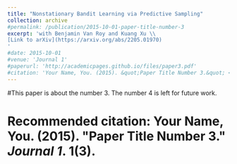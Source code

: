 ```yaml
---
title: "Nonstationary Bandit Learning via Predictive Sampling"
collection: archive
#permalink: /publication/2015-10-01-paper-title-number-3
excerpt: 'with Benjamin Van Roy and Kuang Xu \\
[Link to arXiv](https://arxiv.org/abs/2205.01970)
'
#date: 2015-10-01
#venue: 'Journal 1'
#paperurl: 'http://academicpages.github.io/files/paper3.pdf'
#citation: 'Your Name, You. (2015). &quot;Paper Title Number 3.&quot; <i>Journal 1</i>. 1(3).'
---
```

#This paper is about the number 3. The number 4 is left for future work.


# Recommended citation: Your Name, You. (2015). "Paper Title Number 3." <i>Journal 1</i>. 1(3).
